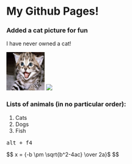 # My Github Pages!

### Added a cat picture for fun
I have never owned a cat!


<img src="cat.png" alt="cat image" width="100" height="100">

<img src="https://media.giphy.com/media/qLHzYjlA2FW8g/giphy.gif" />

### Lists of animals (in no particular order):
1. Cats
2. Dogs
3. Fish

<kbd> alt + f4 </kbd>

$$
x = {-b \pm \sqrt{b^2-4ac} \over 2a}$
$$



